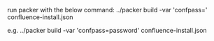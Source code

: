 run packer with the below command:
../packer build -var 'confpass=<enter pass>' confluence-install.json

e.g. ../packer build -var 'confpass=password' confluence-install.json
